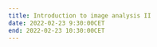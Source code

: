 ```yaml
---
title: Introduction to image analysis II
date: 2022-02-23 9:30:00CET
end: 2022-02-23 10:30:00CET
---
```

